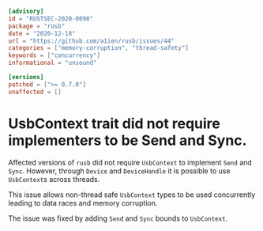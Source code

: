 ```toml
[advisory]
id = "RUSTSEC-2020-0098"
package = "rusb"
date = "2020-12-18"
url = "https://github.com/a1ien/rusb/issues/44"
categories = ["memory-corruption", "thread-safety"]
keywords = ["concurrency"]
informational = "unsound"

[versions]
patched = [">= 0.7.0"]
unaffected = []
```

# UsbContext trait did not require implementers to be Send and Sync.

Affected versions of `rusb` did not require `UsbContext` to implement `Send`
and `Sync`. However, through `Device` and `DeviceHandle` it is possible to use
`UsbContext`s across threads.

This issue allows non-thread safe `UsbContext` types to be used concurrently
leading to data races and memory corruption.

The issue was fixed by adding `Send` and `Sync` bounds to `UsbContext`.
